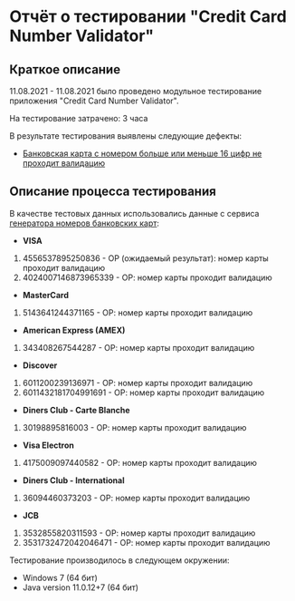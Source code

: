 # Отчёт о тестировании "Credit Card Number Validator"

## Краткое описание

11.08.2021 - 11.08.2021 было проведено модульное тестирование приложения "Credit Card Number Validator".

На тестирование затрачено: 3 часа

В результате тестирования выявлены следующие дефекты:
* [Банковская карта с номером больше или меньше 16 цифр не проходит валидацию](https://github.com/Ksuschka/Credit-Card/issues/1)

## Описание процесса тестирования

В качестве тестовых данных использовались данные с сервиса [генератора номеров банковских карт](https://www.freeformatter.com/credit-card-number-generator-validator.html):
* **VISA**
1. 4556537895250836 - ОР (ожидаемый результат): номер карты проходит валидацию
2. 4024007146873965339 - ОР: номер карты проходит валидацию
* **MasterCard**
1. 5143641244371165 - ОР: номер карты проходит валидацию
* **American Express (AMEX)**
1. 343408267544287 - ОР: номер карты проходит валидацию
* **Discover**
1. 6011200239136971 - ОР: номер карты проходит валидацию
2. 6011432181704991691 - ОР: номер карты проходит валидацию
* **Diners Club - Carte Blanche**
1. 30198895816003 - ОР: номер карты проходит валидацию
* **Visa Electron**
1. 4175009097440582 - ОР: номер карты проходит валидацию
* **Diners Club - International**
1. 36094460373203 - ОР: номер карты проходит валидацию
* **JCB**
1. 3532855820311593 - ОР: номер карты проходит валидацию
2. 3531732472042046471 - ОР: номер карты проходит валидацию

Тестирование производилось в следующем окружении:
* Windows 7 (64 бит)
* Java version 11.0.12+7 (64 бит)
